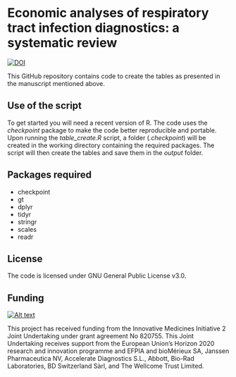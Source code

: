 # Economic analyses of respiratory tract infection diagnostics: a systematic review 

[![DOI](https://zenodo.org/badge/363175133.svg)](https://zenodo.org/badge/latestdoi/363175133)

This GitHub repository contains code to create the tables as presented in the manuscript mentioned above.

## Use of the script

To get started you will need a recent version of R. The code uses the *checkpoint* package to make the code better reproducible and portable. Upon running the *table_create.R* script, a folder (*.checkpoint*) will be created in the working directory containing the required packages. The script will then create the tables and save them in the *output* folder.

## Packages required

- checkpoint
- gt
- dplyr
- tidyr
- stringr
- scales
- readr

## License

The code is licensed under GNU General Public License v3.0.

## Funding

[![Alt text](https://www.value-dx.eu/wp-content/uploads/2019/07/Logo-300x124.png)](https://www.value-dx.eu/)

This project has received funding from the Innovative Medicines Initiative 2 Joint Undertaking under grant agreement No 820755. This Joint Undertaking receives support from the European Union’s Horizon 2020 research and innovation programme and EFPIA and bioMérieux SA, Janssen Pharmaceutica NV, Accelerate Diagnostics S.L., Abbott, Bio-Rad Laboratories, BD Switzerland Sàrl, and The Wellcome Trust Limited.

